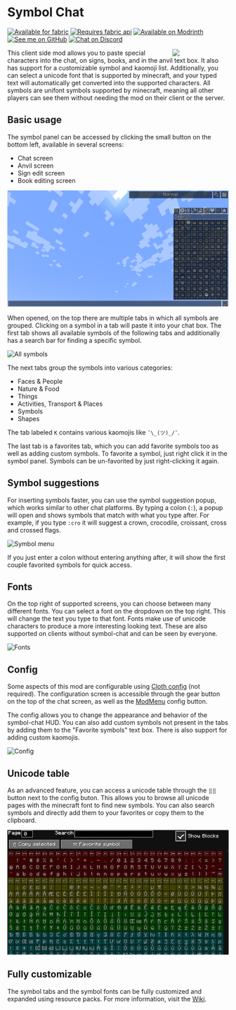 # Symbol Chat

[<img alt="Available for fabric" height="56" src="https://cdn.jsdelivr.net/npm/@intergrav/devins-badges@2.8.0/assets/cozy/supported/fabric_vector.svg">](https://fabricmc.net/)
[<img alt="Requires fabric api" height="56" src="https://cdn.jsdelivr.net/npm/@intergrav/devins-badges@2.8.0/assets/cozy/requires/fabric-api_vector.svg">](https://modrinth.com/mod/fabric-api)
[<img alt="Available on Modrinth" height="56" src="https://cdn.jsdelivr.net/npm/@intergrav/devins-badges@2.8.0/assets/cozy/available/modrinth_vector.svg">](https://modrinth.com/mod/symbol-chat)
[<img alt="See me on GitHub" height="56" src="https://cdn.jsdelivr.net/npm/@intergrav/devins-badges@2.8.0/assets/cozy/social/github-singular_vector.svg">](https://github.com/replaceitem)
[<img alt="Chat on Discord" height="56" src="https://cdn.jsdelivr.net/npm/@intergrav/devins-badges@2.8.0/assets/cozy/social/discord-singular_vector.svg">](https://discord.gg/etTDQAVSgt)

<img src="https://raw.githubusercontent.com/replaceitem/symbol-chat/master/images/icon.png" align="right" width="128px"/>

This client side mod allows you to paste special characters into the chat, on signs, books, and in the anvil text box.
It also has support for a customizable symbol and kaomoji list.
Additionally, you can select a unicode font that is supported by minecraft,
and your typed text will automatically get converted into the supported characters.
All symbols are unifont symbols supported by minecraft, meaning all other players can see them without needing the mod on their client or the server.

## Basic usage

The symbol panel can be accessed by clicking the small button on the bottom left, available in several screens:

* Chat screen
* Anvil screen
* Sign edit screen
* Book editing screen

![Symbol menu](https://github.com/replaceitem/symbol-chat/raw/master/images/symbol_menu.png)

When opened, on the top there are multiple tabs in which all symbols are grouped.
Clicking on a symbol in a tab will paste it into your chat box.
The first tab shows all available symbols of the following tabs and additionally has a search bar for finding a specific symbol.

![All symbols](https://github.com/replaceitem/symbol-chat/raw/master/images/symbol_list.gif)

The next tabs group the symbols into various categories:

* Faces & People
* Nature & Food
* Things
* Activities, Transport & Places
* Symbols
* Shapes

The tab labeled `K` contains various kaomojis like `¯\_(ツ)_/¯`.

The last tab is a favorites tab, which you can add favorite symbols too as well as adding custom symbols.
To favorite a symbol, just right click it in the symbol panel.
Symbols can be un-favorited by just right-clicking it again.

## Symbol suggestions

For inserting symbols faster, you can use the symbol suggestion popup, which works similar to other chat platforms.
By typing a colon (`:`), a popup will open and shows symbols that match with what you type after.
For example, if you type `:cro` it will suggest a crown, crocodile, croissant, cross and crossed flags.

![Symbol menu](https://github.com/replaceitem/symbol-chat/raw/master/images/suggestion.png)

If you just enter a colon without entering anything after, it will show the first couple favorited symbols for quick access.


## Fonts

On the top right of supported screens, you can choose between many different fonts.
You can select a font on the dropdown on the top right.
This will change the text you type to that font.
Fonts make use of unicode characters to produce a more interesting looking text.
These are also supported on clients without symbol-chat and can be seen by everyone.

![Fonts](https://github.com/replaceitem/symbol-chat/raw/master/images/fonts.png)

## Config

Some aspects of this mod are configurable using [Cloth config](https://modrinth.com/mod/cloth-config) (not required).
The configuration screen is accessible through the gear button on the top of the chat screen, as well as the [ModMenu](https://modrinth.com/mod/modmenu) config button.

The config allows you to change the appearance and behavior of the symbol-chat HUD.
You can also add custom symbols not present in the tabs by adding them to the "Favorite symbols" text box.
There is also support for adding custom kaomojis.

![Config](https://github.com/replaceitem/symbol-chat/raw/master/images/config.png)

## Unicode table

As an advanced feature, you can access a unicode table through the `⣿⣿` button next to the config buton.
This allows you to browse all unicode pages with the minecraft font to find new symbols.
You can also search symbols and directly add them to your favorites or copy them to the clipboard.

![Unicode table](/images/unicode.png)

## Fully customizable

The symbol tabs and the symbol fonts can be fully customized and expanded using resource packs. For more information, visit the [Wiki](https://github.com/replaceitem/symbol-chat/wiki/Resource-pack-syntax).